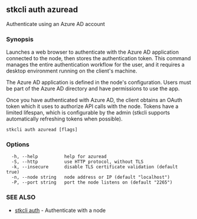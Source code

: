 ## stkcli auth azuread

Authenticate using an Azure AD account

### Synopsis

Launches a web browser to authenticate with the Azure AD application connected to the node, then stores the authentication token. This command manages the entire authentication workflow for the user, and it requires a desktop environment running on the client's machine.

The Azure AD application is defined in the node's configuration. Users must be part of the Azure AD directory and have permissions to use the app.

Once you have authenticated with Azure AD, the client obtains an OAuth token which it uses to authorize API calls with the node. Tokens have a limited lifespan, which is configurable by the admin (stkcli supports automatically refreshing tokens when possible).


```
stkcli auth azuread [flags]
```

### Options

```
  -h, --help          help for azuread
  -S, --http          use HTTP protocol, without TLS
  -k, --insecure      disable TLS certificate validation (default true)
  -n, --node string   node address or IP (default "localhost")
  -P, --port string   port the node listens on (default "2265")
```

### SEE ALSO

* [stkcli auth](stkcli_auth.md)	 - Authenticate with a node

